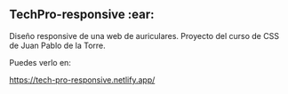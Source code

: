 <h2> TechPro-responsive :ear: </h2>

Diseño responsive de una web de auriculares.
Proyecto del curso de CSS de Juan Pablo de la Torre.

Puedes verlo en:

https://tech-pro-responsive.netlify.app/
